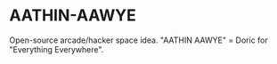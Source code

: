 # AATHIN-AAWYE
Open-source arcade/hacker space idea. "AATHIN AAWYE" = Doric for "Everything Everywhere".
